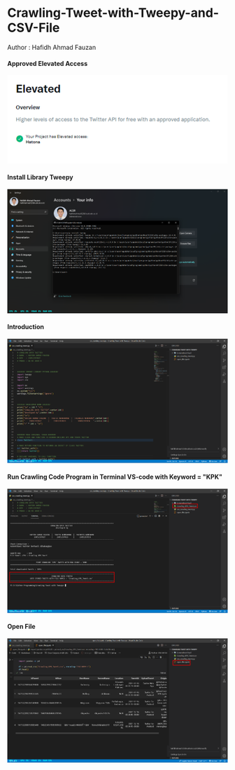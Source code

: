 # Crawling-Tweet-with-Tweepy-and-CSV-File
Author : Hafidh Ahmad Fauzan

#### Approved Elevated Access
![](Screenshoot%20hasil/0.%20Elevated%20API.png)

#### Install Library Tweepy
![](Screenshoot%20hasil/1.%20Install%20Library%20Tweepy.png)

#### Introduction
![](Screenshoot%20hasil/2.%20Introduction%20code.png)

#### Run Crawling Code Program in Terminal VS-code with Keyword = "KPK"
![](Screenshoot%20hasil/3.%20Run%20Program.png)

#### Open File 
![](Screenshoot%20hasil/4.%20Test%20Open%20File%20Hasil%20Crawling.png)
